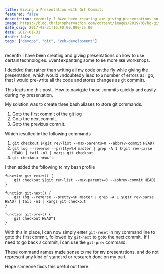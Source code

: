 ```yaml
---
title: Giving a Presentation with Git Commits
featured: false
description: recently I have been creating and giving presentations on how to use certaintechnologies. Event expanding some to be more like workshops.I decided that rather than writing all my code on the fly while giving thepresentation, which would undoubtedly lead to a number of errors as I go, that Iwould pre-write all the code and stores changes as git commits.This leads me this post.  How to navigate those commits quickly and easilyduring my presentation.My solution was to create three bash al
image: https://blog.christophervachon.com/content/images/2019/05/bg-git.jpg
date_orig: 2017-01-31T16:00:00.000-05:00
date: 2017-01-31
draft: false
tags: ["devops", "git", "web-development"]
---
```


recently I have been creating and giving presentations on how to use certain technologies. Event expanding some to be more like workshops.

I decided that rather than writing all my code on the fly while giving the presentation, which would undoubtedly lead to a number of errors as I go, that I would pre-write all the code and stores changes as git commits.

This leads me this post.  How to navigate those commits quickly and easily during my presentation.

My solution was to create three bash aliases to store git commands.

1.  Goto the first commit of the git log.
2.  Goto the next commit.
3.  Goto the previous commit.

Which resulted in the following commands

1.  `git checkout $(git rev-list --max-parents=0 --abbrev-commit HEAD)`
2.  `git log --reverse --pretty=%H master | grep -A 1 $(git rev-parse HEAD) | tail -n1 | xargs git checkout`
3.  `git checkout HEAD^1`

I then added the following to my bash profile

```
function git-reset() {
    git checkout $(git rev-list --max-parents=0 --abbrev-commit HEAD)
}

function git-next() {
    git log --reverse --pretty=%H master | grep -A 1 $(git rev-parse HEAD) | tail -n1 | xargs git checkout
}

function git-prev() {
    git checkout HEAD^1
}
```

With this in place, I can now simply enter `git-reset` in my command line to goto the first commit, followed by `git-next` to goto the next commit.  If I need to go back a commit, I can use the `git-prev` command.

These command names made sense to me for my presentations, and do not represent any kind of standard or research done on my part.

Hope someone finds this useful out there.
